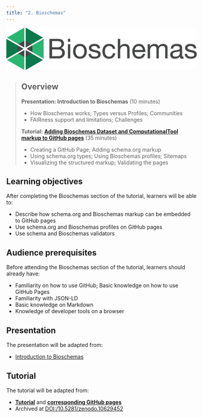 ```yaml
---
title: "2. Bioschemas"
---
```

![Bioschemas logo](images/bioschemas.svg)

> ## Overview
> 
> **Presentation: Introduction to Bioschemas** (10 minutes)
> 
> * How Bioschemas works; Types versus Profiles; Communities  
> * FAIRness support and limitations; Challenges
> 
> **Tutorial:** [**Adding Bioschemas Dataset and ComputationalTool markup to GitHub pages**](https://zenodo.org/records/13799121) (35 minutes)
> 
> * Creating a GitHub Page; Adding schema.org markup  
> * Using schema.org types; Using Bioschemas profiles; Sitemaps  
> * Visualizing the structured markup; Validating the pages

## Learning objectives

After completing the Bioschemas section of the tutorial, learners will be able to:

* Describe how schema.org and Bioschemas markup can be embedded to GitHub pages
* Use schema.org and Bioschemas profiles on GitHub pages
* Use schema and Bioschemas validators


## Audience prerequisites

Before attending the Bioschemas section of the tutorial, learners should already have:

* Familiarity on how to use GitHub; Basic knowledge on how to use GitHub Pages
* Familiarity with JSON-LD
* Basic knowledge on Markdown
* Knowledge of developer tools on a browser


## Presentation
The presentation will be adapted from:
- [Introduction to Bioschemas](https://docs.google.com/presentation/d/1k2FEll6MKLWWAVX5ds0CKbCPazO9i9WZh6Eyf3Lj4n4)

## Tutorial
The tutorial will be adapted from: 
- [**Tutorial**](https://github.com/zbmed-semtec/bioschemas-ghpages-markup-tutorial) and **[corresponding GitHub pages](https://zbmed-semtec.github.io/bioschemas-ghpages-markup-tutorial/)**  
- Archived at [DOI:/10.5281/zenodo.10629452](https://zenodo.org/doi/10.5281/zenodo.10629452)
